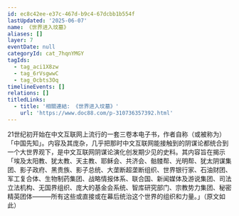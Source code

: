 ```yaml
---
id: ec8c42ee-e37c-467d-b9c4-67dcbb1b554f
lastUpdated: '2025-06-07'
name: 《世界进入坟墓》
aliases: []
layer: 7
eventDate: null
categoryId: cat_7hqnYMGY
tagIds:
  - tag_aci1X8zw
  - tag_6rVsgwwC
  - tag_Ocbts3Oq
timelineEvents: []
relations: []
titledLinks:
  - title: '相關連結: 《世界进入坟墓》'
    url: 'https://www.doc88.com/p-310736357392.html'
---
```

21世纪初开始在中文互联网上流行的一套三卷本电子书，作者自称（或被称为）「中国先知」。内容及其庞杂，几乎把那时中文互联网能接触到的阴谋论都统合到一个大世界观下，是中文互联网阴谋论演化创发期少见的史料。其内容旨在揭示「埃及太阳教、犹太教、天主教、耶稣会、共济会、骷髅帮、光明帮、犹太阴谋集团、影子政府、黑贵族、影子总统、大垄断超垄断组织、世界银行家、石油财团、军工复合体、生物制药集团、战略情报体系、联合国、新闻媒体及游说集团、司法立法机构、无国界组织、庞大的基金会系统、智库研究部门、宗教势力集团、秘密精英团体―――所有这些或直接或在幕后统治这个世界的组织和力量。」（原文如此）
